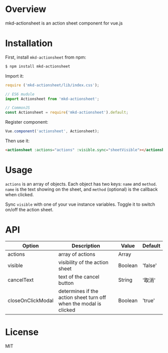 # Overview
mkd-actionsheet is an action sheet component for vue.js

# Installation
First, install `mkd-actionsheet` from npm:
```bash
$ npm install mkd-actionsheet
```

Import it:
```Javascript
require ('mkd-actionsheet/lib/index.css');

// ES6 mudule
import Actionsheet from 'mkd-actionsheet';

// CommonJS
const Actionsheet = require('mkd-actionsheet').default;
```

Register component:
```Javascript
Vue.component('actionsheet', Actionsheet);
```

Then use it:
```html
<actionsheet :actions="actions" :visible.sync="sheetVisible"></actionsheet>
```

# Usage
`actions` is an array of objects. Each object has two keys: `name` and `method`. `name` is the text showing on the sheet, and `method` (optional) is the callback when clicked.

Sync `visible` with one of your vue instance variables. Toggle it to switch on/off the action sheet.

# API
| Option             | Description                                                       | Value   | Default  |
|--------------------|-------------------------------------------------------------------|---------|----------|
| actions            | array of actions                                                  | Array   |          |
| visible            | visibility of the action sheet                                    | Boolean | 'false'  |
| cancelText         | text of the cancel button                                         | String  | '取消'   |
| closeOnClickModal  | determines if the action sheet turn off when the modal is clicked | Boolean | 'true'   |

# License
MIT
